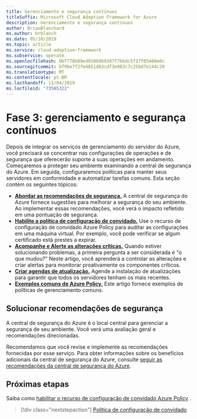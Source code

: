 ```yaml
---
title: Gerenciamento e segurança contínuos
titleSuffix: Microsoft Cloud Adoption Framework for Azure
description: Gerenciamento e segurança contínuos
author: BrianBlanchard
ms.author: brblanch
ms.date: 05/10/2019
ms.topic: article
ms.service: cloud-adoption-framework
ms.subservice: operate
ms.openlocfilehash: 0bf778b89ed91069b9387f7bbdc5f27f05480e0c
ms.sourcegitcommit: bf9be7f2fe4851d83cdf3e083c7c25bd7e144c20
ms.translationtype: MT
ms.contentlocale: pt-BR
ms.lasthandoff: 11/04/2019
ms.locfileid: "73565322"
---
```

# <a name="phase-3-ongoing-management-and-security"></a>Fase 3: gerenciamento e segurança contínuos

Depois de integrar os serviços de gerenciamento do servidor do Azure, você precisará se concentrar nas configurações de operações e de segurança que oferecerão suporte a suas operações em andamento. Começaremos a proteger seu ambiente examinando a central de segurança do Azure. Em seguida, configuraremos políticas para manter seus servidores em conformidade e automatizar tarefas comuns. Esta seção contém os seguintes tópicos:

- **[Abordar as recomendações de segurança.](#address-security-recommendations)** A central de segurança do Azure fornece sugestões para melhorar a segurança do seu ambiente. Ao implementar essas recomendações, você verá o impacto refletido em uma pontuação de segurança.
- **[Habilite a política de configuração de convidado.](./guest-configuration-policy.md)** Use o recurso de configuração de convidado Azure Policy para auditar as configurações em uma máquina virtual. Por exemplo, você pode verificar se algum certificado está prestes a expirar.
- **[Acompanhe e Alerte as alterações críticas.](./enable-tracking-alerting.md)** Quando estiver solucionando problemas, a primeira pergunta a ser considerada é "o que mudou?" Neste artigo, você aprenderá a controlar as alterações e criar alertas para monitorar proativamente os componentes críticos.
- **[Criar agendas de atualização.](./update-schedules.md)** Agende a instalação de atualizações para garantir que todos os servidores tenham os mais recentes.
- **[Exemplos comuns de Azure Policy.](./common-policies.md)** Este artigo fornece exemplos de políticas de gerenciamento comuns.

## <a name="address-security-recommendations"></a>Solucionar recomendações de segurança

A central de segurança do Azure é o local central para gerenciar a segurança de seu ambiente. Você verá uma avaliação geral e recomendações direcionadas.

Recomendamos que você revise e implemente as recomendações fornecidas por esse serviço. Para obter informações sobre os benefícios adicionais da central de segurança do Azure, consulte [seguir as recomendações da central de segurança do Azure](https://docs.microsoft.com/azure/migrate/migrate-best-practices-security-management#best-practice-follow-azure-security-center-recommendations).

## <a name="next-steps"></a>Próximas etapas

Saiba como [habilitar o recurso de configuração de convidado Azure Policy](./guest-configuration-policy.md) .

> [!div class="nextstepaction"]
> [Política de configuração de convidado](./guest-configuration-policy.md)
